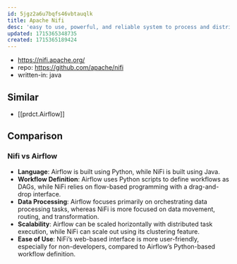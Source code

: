 ```yaml
---
id: 5jgz2a6u7bqfs46vbtauqlk
title: Apache Nifi
desc: 'easy to use, powerful, and reliable system to process and distribute data'
updated: 1715365348735
created: 1715365189424
---
```


- https://nifi.apache.org/
- repo: https://github.com/apache/nifi
- written-in: java

## Similar

- [[prdct.Airflow]]

## Comparison

### Nifi vs Airflow

-   **Language**: Airflow is built using Python, while NiFi is built using Java.
-   **Workflow Definition**: Airflow uses Python scripts to define workflows as DAGs, while NiFi relies on flow-based programming with a drag-and-drop interface.
-   **Data Processing**: Airflow focuses primarily on orchestrating data processing tasks, whereas NiFi is more focused on data movement, routing, and transformation.
-   **Scalability**: Airflow can be scaled horizontally with distributed task execution, while NiFi can scale out using its clustering feature.
-   **Ease of Use**: NiFi’s web-based interface is more user-friendly, especially for non-developers, compared to Airflow’s Python-based workflow definition.